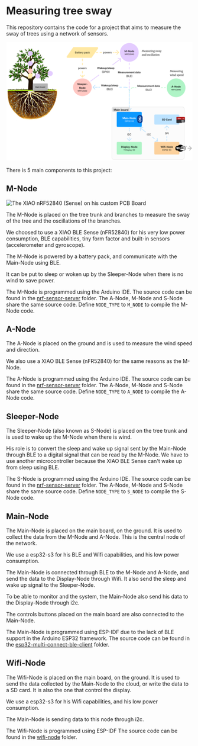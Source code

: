 # Measuring tree sway

This repository contains the code for a project that aims to measure the sway of trees using a network of sensors.

![Overview](./images/overview.png)

There is 5 main components to this project:

## M-Node

<image src="./images/nrf-sensor-server.png" width="350" alt="The XIAO nRF52840 (Sense) on his custom PCB Board">

The M-Node is placed on the tree trunk and branches to measure the sway of the tree and the oscillations of the branches.

We choosed to use a XIAO BLE Sense (nFR52840) for his very low power consumption, BLE capabilities, tiny form factor and built-in sensors (accelerometer and gyroscope).

The M-Node is powered by a battery pack, and communicate with the Main-Node using BLE.

It can be put to sleep or woken up by the Sleeper-Node when there is no wind to save power.

The M-Node is programmed using the Arduino IDE. The source code can be found in the [nrf-sensor-server](./nrf-sensor-server) folder. The A-Node, M-Node and S-Node share the same source code. Define `NODE_TYPE` to `M_NODE` to compile the M-Node code.

## A-Node

The A-Node is placed on the ground and is used to measure the wind speed and direction.

We also use a XIAO BLE Sense (nFR52840) for the same reasons as the M-Node.

The A-Node is programmed using the Arduino IDE. The source code can be found in the [nrf-sensor-server](./nrf-sensor-server) folder. The A-Node, M-Node and S-Node share the same source code. Define `NODE_TYPE` to `A_NODE` to compile the A-Node code.

## Sleeper-Node

The Sleeper-Node (also known as S-Node) is placed on the tree trunk and is used to wake up the M-Node when there is wind.

His role is to convert the sleep and wake up signal sent by the Main-Node through BLE to a digital signal that can be read by the M-Node. We have to use another microcontroller because the XIAO BLE Sense can't wake up from sleep using BLE.

The S-Node is programmed using the Arduino IDE. The source code can be found in the [nrf-sensor-server](./nrf-sensor-server) folder. The A-Node, M-Node and S-Node share the same source code. Define `NODE_TYPE` to `S_NODE` to compile the S-Node code.

## Main-Node

The Main-Node is placed on the main board, on the ground. It is used to collect the data from the M-Node and A-Node. This is the central node of the network.

We use a esp32-s3 for his BLE and Wifi capabilities, and his low power consumption.

The Main-Node is connected through BLE to the M-Node and A-Node, and send the data to the Display-Node through Wifi. It also send the sleep and wake up signal to the Sleeper-Node.

To be able to monitor and the system, the Main-Node also send his data to the Display-Node through i2c.

The controls buttons placed on the main board are also connected to the Main-Node.

The Main-Node is programmed using ESP-IDF due to the lack of BLE support in the Arduino ESP32 framework. The source code can be found in the [esp32-multi-connect-ble-client](./esp32-multi-connect-ble-client) folder.

## Wifi-Node

The Wifi-Node is placed on the main board, on the ground. It is used to send the data collected by the Main-Node to the cloud, or write the data to a SD card.
It is also the one that control the display.

We use a esp32-s3 for his Wifi capabilities, and his low power consumption.

The Main-Node is sending data to this node through i2c.

The Wifi-Node is programmed using ESP-IDF The source code can be found in the [wifi-node](./wifi-node) folder.

